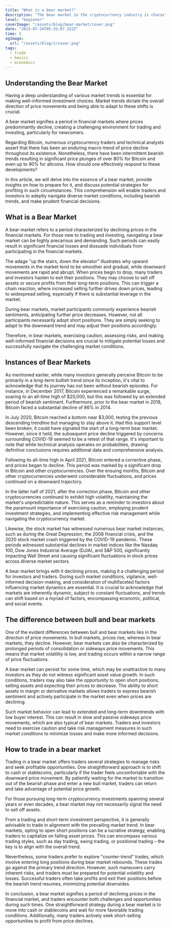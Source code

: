 ```yaml
---
title: "What is a bear market?"
description: "The bear market in the cryptocurrency industry is characterized by a prolonged period of declining prices and pessimistic sentiment among investors. This phase is often accompanied by a decrease in trading volumes and a lack of positive news, leading to a downward trend."
level: "beginner"
coverImage: "/assets/blog/bear-market/cover.png"
date: "2023-07-24T05:35:07.322Z"
time: 5
ogImage:
  url: "/assets/blog/t/cover.png"
tags:
  - trade
  - basics
  - economics
---
```


## Understanding the Bear Market

Having a deep understanding of various market trends is essential for making well-informed investment choices. Market trends dictate the overall direction of price movements and being able to adapt to these shifts is crucial.

A bear market signifies a period in financial markets where prices predominantly decline, creating a challenging environment for trading and investing, particularly for newcomers.

Regarding Bitcoin, numerous cryptocurrency traders and technical analysts assert that there has been an enduring macro-trend of price decline throughout its existence. Nonetheless, there have been intermittent bearish trends resulting in significant price plunges of over 80% for Bitcoin and even up to 90% for altcoins. How should one effectively respond to these developments?

In this article, we will delve into the essence of a bear market, provide insights on how to prepare for it, and discuss potential strategies for profiting in such circumstances. This comprehension will enable traders and investors to adeptly navigate diverse market conditions, including bearish trends, and make prudent financial decisions.

## What is a Bear Market

A bear market refers to a period characterized by declining prices in the financial markets. For those new to trading and investing, navigating a bear market can be highly precarious and demanding. Such periods can easily result in significant financial losses and dissuade individuals from participating in the financial markets.

The adage "up the stairs, down the elevator" illustrates why upward movements in the market tend to be smoother and gradual, while downward movements are rapid and abrupt. When prices begin to drop, many traders and investors hasten to exit their positions. They may choose to sell off assets or secure profits from their long-term positions. This can trigger a chain reaction, where increased selling further drives down prices, leading to widespread selling, especially if there is substantial leverage in the market.

During bear markets, market participants commonly experience bearish sentiments, anticipating further price decreases. However, not all participants necessarily adopt short positions. They are simply seeking to adapt to the downward trend and may adjust their positions accordingly.

Therefore, in bear markets, exercising caution, assessing risks, and making well-informed financial decisions are crucial to mitigate potential losses and successfully navigate the challenging market conditions.
<!-- banner_place -->

## Instances of Bear Markets

As mentioned earlier, while many investors generally perceive Bitcoin to be primarily in a long-term bullish trend since its inception, it's vital to acknowledge that its journey has not been without bearish episodes. For instance, in December 2017, Bitcoin experienced a remarkable surge, soaring to an all-time high of $20,000, but this was followed by an extended period of bearish sentiment. Furthermore, prior to the bear market in 2018, Bitcoin faced a substantial decline of 86% in 2014.

In July 2020, Bitcoin reached a bottom near $3,000, testing the previous descending trendline but managing to stay above it. Had this support level been broken, it could have signaled the start of a long-term bear market. However, since it held, the subsequent price decline triggered by concerns surrounding COVID-19 seemed to be a retest of that range. It's important to note that while technical analysis operates on probabilities, drawing definitive conclusions requires additional data and comprehensive analysis.

Following its all-time high in April 2021, Bitcoin entered a corrective phase, and prices began to decline. This period was marked by a significant drop in Bitcoin and other cryptocurrencies. Over the ensuing months, Bitcoin and other cryptocurrencies underwent considerable fluctuations, and prices continued on a downward trajectory.

In the latter half of 2021, after the correction phase, Bitcoin and other cryptocurrencies continued to exhibit high volatility, maintaining the market's unpredictable nature. This serves as a reminder to investors about the paramount importance of exercising caution, employing prudent investment strategies, and implementing effective risk management while navigating the cryptocurrency market.

Likewise, the stock market has witnessed numerous bear market instances, such as during the Great Depression, the 2008 financial crisis, and the 2020 stock market crash triggered by the COVID-19 pandemic. These periods witnessed substantial declines in market indices like the Nasdaq 100, Dow Jones Industrial Average (DJIA), and S&P 500, significantly impacting Wall Street and causing significant fluctuations in stock prices across diverse market sectors.

A bear market brings with it declining prices, making it a challenging period for investors and traders. During such market conditions, vigilance, well-informed decision-making, and consideration of multifaceted factors influencing market dynamics are essential. It is crucial to acknowledge that markets are inherently dynamic, subject to constant fluctuations, and trends can shift based on a myriad of factors, encompassing economic, political, and social events.

## The difference between bull and bear markets

One of the evident differences between bull and bear markets lies in the direction of price movements. In bull markets, prices rise, whereas in bear markets, they decline. However, bear markets can also be characterized by prolonged periods of consolidation or sideways price movements. This means that market volatility is low, and trading occurs within a narrow range of price fluctuations.

A bear market can persist for some time, which may be unattractive to many investors as they do not witness significant asset value growth. In such conditions, traders may also take the opportunity to open short positions, selling assets and expecting their prices to decrease. The ability to short assets in margin or derivative markets allows traders to express bearish sentiment and actively participate in the market even when prices are declining.

Such market behavior can lead to extended and long-term downtrends with low buyer interest. This can result in slow and passive sideways price movements, which are also typical of bear markets. Traders and investors need to exercise caution and take risk management measures in such market conditions to minimize losses and make more informed decisions.

## How to trade in a bear market

Trading in a bear market offers traders several strategies to manage risks and seek profitable opportunities. One straightforward approach is to shift to cash or stablecoins, particularly if the trader feels uncomfortable with the downward price movement. By patiently waiting for the market to transition out of the bearish phase and enter a new bull market, traders can return and take advantage of potential price growth.

For those pursuing long-term cryptocurrency investments spanning several years or even decades, a bear market may not necessarily signal the need to sell off assets.

From a trading and short-term investment perspective, it is generally advisable to trade in alignment with the prevailing market trend. In bear markets, opting to open short positions can be a lucrative strategy, enabling traders to capitalize on falling asset prices. This can encompass various trading styles, such as day trading, swing trading, or positional trading – the key is to align with the overall trend.

Nevertheless, some traders prefer to explore "counter-trend" trades, which involve entering long positions during bear market rebounds. These trades go against the primary trend direction. However, such maneuvers carry inherent risks, and traders must be prepared for potential volatility and losses. Successful traders often take profits and exit their positions before the bearish trend resumes, minimizing potential downsides.

In conclusion, a bear market signifies a period of declining prices in the financial market, and traders encounter both challenges and opportunities during such times. One straightforward strategy during a bear market is to move into cash or stablecoins and wait for more favorable trading conditions. Additionally, many traders actively seek short-selling opportunities to profit from price declines.

